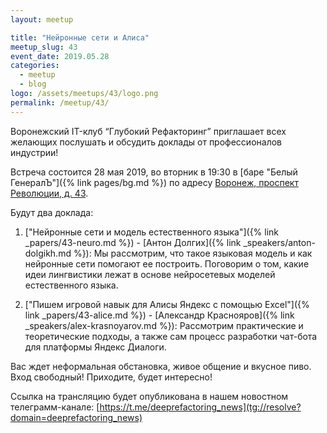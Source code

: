 ```yaml
---
layout: meetup

title: "Нейронные сети и Алиса"
meetup_slug: 43
event_date: 2019.05.28
categories:
  - meetup
  - blog
logo: /assets/meetups/43/logo.png
permalink: /meetup/43/
---
```


Воронежский IT-клуб “Глубокий Рефакторинг” приглашает всех желающих послушать и обсудить доклады от профессионалов индустрии!

Встреча состоится 28 мая 2019, во вторник в 19:30 в [баре "Белый ГенералЪ"]({% link pages/bg.md %}) по адресу [Воронеж, проспект Революции, д. 43](https://go.2gis.com/k3uui).

Будут два доклада:

1. ["Нейронные сети и модель естественного языка"]({% link _papers/43-neuro.md %}) - [Антон Долгих]({% link _speakers/anton-dolgikh.md %}): Мы рассмотрим, что такое языковая модель и как нейронные сети помогают ее построить. Поговорим о том, какие идеи лингвистики лежат в основе нейросетевых моделей естественного языка.

2. ["Пишем игровой навык для Алисы Яндекс с помощью Excel"]({% link _papers/43-alice.md %}) - [Александр Краснояров]({% link _speakers/alex-krasnoyarov.md %}): Рассмотрим практические и теоретические подходы, а также сам процесс разработки чат-бота для платформы Яндекс Диалоги.

Вас ждет неформальная обстановка, живое общение и вкусное пиво. Вход свободный! Приходите, будет интересно!

Ссылка на трансляцию будет опубликована в нашем новостном телеграмм-канале: [https://t.me/deeprefactoring_news](tg://resolve?domain=deeprefactoring_news)

